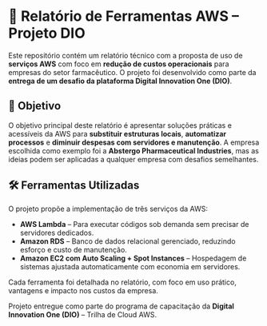 # 💼 Relatório de Ferramentas AWS – Projeto DIO

Este repositório contém um relatório técnico com a proposta de uso de **serviços AWS** com foco em **redução de custos operacionais** para empresas do setor farmacêutico. O projeto foi desenvolvido como parte da **entrega de um desafio da plataforma Digital Innovation One (DIO)**.

## 📌 Objetivo

O objetivo principal deste relatório é apresentar soluções práticas e acessíveis da AWS para **substituir estruturas locais**, **automatizar processos** e **diminuir despesas com servidores e manutenção**. A empresa escolhida como exemplo foi a **Abstergo Pharmaceutical Industries**, mas as ideias podem ser aplicadas a qualquer empresa com desafios semelhantes.

## 🛠️ Ferramentas Utilizadas

O projeto propõe a implementação de três serviços da AWS:

- **AWS Lambda** – Para executar códigos sob demanda sem precisar de servidores dedicados.
- **Amazon RDS** – Banco de dados relacional gerenciado, reduzindo esforço e custo de manutenção.
- **Amazon EC2 com Auto Scaling + Spot Instances** – Hospedagem de sistemas ajustada automaticamente com economia em servidores.

Cada ferramenta foi detalhada no relatório, com foco em uso prático, vantagens e impacto nos custos da empresa.

Projeto entregue como parte do programa de capacitação da **Digital Innovation One (DIO)** – Trilha de Cloud AWS.


